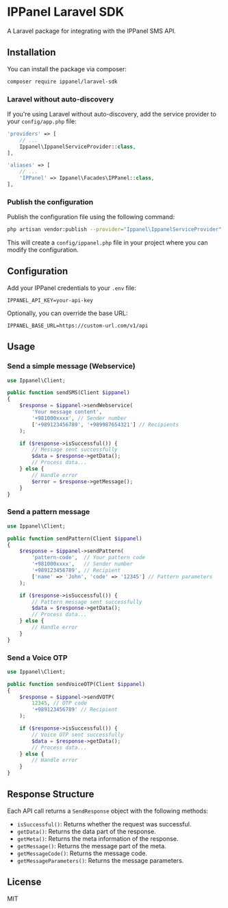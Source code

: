 # IPPanel Laravel SDK

A Laravel package for integrating with the IPPanel SMS API.

## Installation

You can install the package via composer:

```bash
composer require ippanel/laravel-sdk
```

### Laravel without auto-discovery

If you're using Laravel without auto-discovery, add the service provider to your `config/app.php` file:

```php
'providers' => [
    // ...
    Ippanel\IppanelServiceProvider::class,
],

'aliases' => [
    // ...
    'IPPanel' => Ippanel\Facades\IPPanel::class,
],
```

### Publish the configuration

Publish the configuration file using the following command:

```bash
php artisan vendor:publish --provider="Ippanel\IppanelServiceProvider" --tag="config"
```

This will create a `config/ippanel.php` file in your project where you can modify the configuration.

## Configuration

Add your IPPanel credentials to your `.env` file:

```
IPPANEL_API_KEY=your-api-key
```

Optionally, you can override the base URL:

```
IPPANEL_BASE_URL=https://custom-url.com/v1/api
```

## Usage

### Send a simple message (Webservice)

```php
use Ippanel\Client;

public function sendSMS(Client $ippanel)
{
    $response = $ippanel->sendWebservice(
        'Your message content', 
        '+981000xxxx', // Sender number
        ['+989123456789', '+989987654321'] // Recipients
    );

    if ($response->isSuccessful()) {
        // Message sent successfully
        $data = $response->getData();
        // Process data...
    } else {
        // Handle error
        $error = $response->getMessage();
    }
}
```

### Send a pattern message

```php
use Ippanel\Client;

public function sendPattern(Client $ippanel)
{
    $response = $ippanel->sendPattern(
        'pattern-code',  // Your pattern code
        '+981000xxxx',   // Sender number
        '+989123456789', // Recipient
        ['name' => 'John', 'code' => '12345'] // Pattern parameters
    );

    if ($response->isSuccessful()) {
        // Pattern message sent successfully
        $data = $response->getData();
        // Process data...
    } else {
        // Handle error
    }
}
```

### Send a Voice OTP

```php
use Ippanel\Client;

public function sendVoiceOTP(Client $ippanel)
{
    $response = $ippanel->sendVOTP(
        12345, // OTP code
        '+989123456789' // Recipient
    );

    if ($response->isSuccessful()) {
        // Voice OTP sent successfully
        $data = $response->getData();
        // Process data...
    } else {
        // Handle error
    }
}
```

## Response Structure

Each API call returns a `SendResponse` object with the following methods:

- `isSuccessful()`: Returns whether the request was successful.
- `getData()`: Returns the data part of the response.
- `getMeta()`: Returns the meta information of the response.
- `getMessage()`: Returns the message part of the meta.
- `getMessageCode()`: Returns the message code.
- `getMessageParameters()`: Returns the message parameters.

## License

MIT

